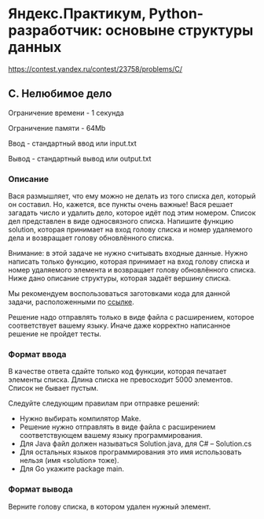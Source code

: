 # Яндекс.Практикум, Python-разработчик: основыне структуры данных

https://contest.yandex.ru/contest/23758/problems/C/

## C. Нелюбимое дело

Ограничение времени - 1 секунда

Ограничение памяти - 64Mb

Ввод - стандартный ввод или input.txt

Вывод - стандартный вывод или output.txt


### Описание

Вася размышляет, что ему можно не делать из того списка дел, который он составил. Но, кажется, все пункты очень важные! Вася решает загадать число и удалить дело, которое идёт под этим номером. Список дел представлен в виде односвязного списка. Напишите функцию solution, которая принимает на вход голову списка и номер удаляемого дела и возвращает голову обновлённого списка.

Внимание: в этой задаче не нужно считывать входные данные. Нужно написать только функцию, которая принимает на вход голову списка и номер удаляемого элемента и возвращает голову обновлённого списка. Ниже дано описание структуры, которая задаёт вершину списка. 

Мы рекомендуем воспользоваться заготовками кода для данной задачи, расположенными по [ссылке](https://disk.yandex.ru/d/rX4eLP_VBeCiRA).

Решение надо отправлять только в виде файла с расширением, которое соответствует вашему языку. Иначе даже корректно написанное решение не пройдет тесты.

### Формат ввода


В качестве ответа сдайте только код функции, которая печатает элементы списка. Длина списка не превосходит 5000 элементов. Список не бывает пустым.

Следуйте следующим правилам при отправке решений:

* Нужно выбирать компилятор Make.
* Решение нужно отправлять в виде файла с расширением соответствующем вашему языку программирования.
* Для Java файл должен называться Solution.java, для C# – Solution.cs 
* Для остальных языков программирования это имя использовать нельзя (имя «solution» тоже).
* Для Go укажите package main.

### Формат вывода

Верните голову списка, в котором удален нужный элемент.
